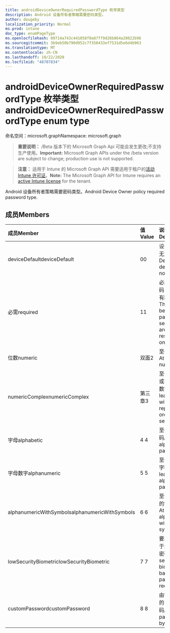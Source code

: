 ```yaml
---
title: androidDeviceOwnerRequiredPasswordType 枚举类型
description: Android 设备所有者策略需要密码类型。
author: dougeby
localization_priority: Normal
ms.prod: intune
doc_type: enumPageType
ms.openlocfilehash: 09714a743c441058f0a87ff9d26b864a28022b96
ms.sourcegitcommit: 3b9eb50b790d952c7f350433ef7531d5e6d4b963
ms.translationtype: MT
ms.contentlocale: zh-CN
ms.lasthandoff: 10/22/2020
ms.locfileid: "48707834"
---
```

# <a name="androiddeviceownerrequiredpasswordtype-enum-type"></a><span data-ttu-id="025ec-103">androidDeviceOwnerRequiredPasswordType 枚举类型</span><span class="sxs-lookup"><span data-stu-id="025ec-103">androidDeviceOwnerRequiredPasswordType enum type</span></span>

<span data-ttu-id="025ec-104">命名空间：microsoft.graph</span><span class="sxs-lookup"><span data-stu-id="025ec-104">Namespace: microsoft.graph</span></span>

> <span data-ttu-id="025ec-105">**重要说明：** /Beta 版本下的 Microsoft Graph Api 可能会发生更改;不支持生产使用。</span><span class="sxs-lookup"><span data-stu-id="025ec-105">**Important:** Microsoft Graph APIs under the /beta version are subject to change; production use is not supported.</span></span>

> <span data-ttu-id="025ec-106">**注意：** 适用于 Intune 的 Microsoft Graph API 需要适用于租户的[活动 Intune 许可证](https://go.microsoft.com/fwlink/?linkid=839381)。</span><span class="sxs-lookup"><span data-stu-id="025ec-106">**Note:** The Microsoft Graph API for Intune requires an [active Intune license](https://go.microsoft.com/fwlink/?linkid=839381) for the tenant.</span></span>

<span data-ttu-id="025ec-107">Android 设备所有者策略需要密码类型。</span><span class="sxs-lookup"><span data-stu-id="025ec-107">Android Device Owner policy required password type.</span></span>

## <a name="members"></a><span data-ttu-id="025ec-108">成员</span><span class="sxs-lookup"><span data-stu-id="025ec-108">Members</span></span>
|<span data-ttu-id="025ec-109">成员</span><span class="sxs-lookup"><span data-stu-id="025ec-109">Member</span></span>|<span data-ttu-id="025ec-110">值</span><span class="sxs-lookup"><span data-stu-id="025ec-110">Value</span></span>|<span data-ttu-id="025ec-111">说明</span><span class="sxs-lookup"><span data-stu-id="025ec-111">Description</span></span>|
|:---|:---|:---|
|<span data-ttu-id="025ec-112">deviceDefault</span><span class="sxs-lookup"><span data-stu-id="025ec-112">deviceDefault</span></span>|<span data-ttu-id="025ec-113">0</span><span class="sxs-lookup"><span data-stu-id="025ec-113">0</span></span>|<span data-ttu-id="025ec-114">设备默认值，无意向。</span><span class="sxs-lookup"><span data-stu-id="025ec-114">Device default value, no intent.</span></span>|
|<span data-ttu-id="025ec-115">必需</span><span class="sxs-lookup"><span data-stu-id="025ec-115">required</span></span>|<span data-ttu-id="025ec-116">1</span><span class="sxs-lookup"><span data-stu-id="025ec-116">1</span></span>|<span data-ttu-id="025ec-117">必须设置密码，但类型没有限制。</span><span class="sxs-lookup"><span data-stu-id="025ec-117">There must be a password set, but there are no restrictions on type.</span></span>|
|<span data-ttu-id="025ec-118">位数</span><span class="sxs-lookup"><span data-stu-id="025ec-118">numeric</span></span>|<span data-ttu-id="025ec-119">双面</span><span class="sxs-lookup"><span data-stu-id="025ec-119">2</span></span>|<span data-ttu-id="025ec-120">至少为数值。</span><span class="sxs-lookup"><span data-stu-id="025ec-120">At least numeric.</span></span>|
|<span data-ttu-id="025ec-121">numericComplex</span><span class="sxs-lookup"><span data-stu-id="025ec-121">numericComplex</span></span>|<span data-ttu-id="025ec-122">第三章</span><span class="sxs-lookup"><span data-stu-id="025ec-122">3</span></span>|<span data-ttu-id="025ec-123">至少不带重复或有序序列的数字。</span><span class="sxs-lookup"><span data-stu-id="025ec-123">At least numeric with no repeating or ordered sequences.</span></span>|
|<span data-ttu-id="025ec-124">字母</span><span class="sxs-lookup"><span data-stu-id="025ec-124">alphabetic</span></span>|<span data-ttu-id="025ec-125">4 </span><span class="sxs-lookup"><span data-stu-id="025ec-125">4</span></span>|<span data-ttu-id="025ec-126">至少为字母密码。</span><span class="sxs-lookup"><span data-stu-id="025ec-126">At least alphabetic password.</span></span>|
|<span data-ttu-id="025ec-127">字母数字</span><span class="sxs-lookup"><span data-stu-id="025ec-127">alphanumeric</span></span>|<span data-ttu-id="025ec-128">5 </span><span class="sxs-lookup"><span data-stu-id="025ec-128">5</span></span>|<span data-ttu-id="025ec-129">至少为字母数字密码</span><span class="sxs-lookup"><span data-stu-id="025ec-129">At least alphanumeric password</span></span>|
|<span data-ttu-id="025ec-130">alphanumericWithSymbols</span><span class="sxs-lookup"><span data-stu-id="025ec-130">alphanumericWithSymbols</span></span>|<span data-ttu-id="025ec-131">6 </span><span class="sxs-lookup"><span data-stu-id="025ec-131">6</span></span>|<span data-ttu-id="025ec-132">至少带有符号的字母数字。</span><span class="sxs-lookup"><span data-stu-id="025ec-132">At least alphanumeric with symbols.</span></span>|
|<span data-ttu-id="025ec-133">lowSecurityBiometric</span><span class="sxs-lookup"><span data-stu-id="025ec-133">lowSecurityBiometric</span></span>|<span data-ttu-id="025ec-134">7 </span><span class="sxs-lookup"><span data-stu-id="025ec-134">7</span></span>|<span data-ttu-id="025ec-135">要求低安全基于生物特征的密码。</span><span class="sxs-lookup"><span data-stu-id="025ec-135">Low security biometrics based password required.</span></span>|
|<span data-ttu-id="025ec-136">customPassword</span><span class="sxs-lookup"><span data-stu-id="025ec-136">customPassword</span></span>|<span data-ttu-id="025ec-137">8 </span><span class="sxs-lookup"><span data-stu-id="025ec-137">8</span></span>|<span data-ttu-id="025ec-138">由管理员设置的自定义密码。</span><span class="sxs-lookup"><span data-stu-id="025ec-138">Custom password set by the admin.</span></span>|





